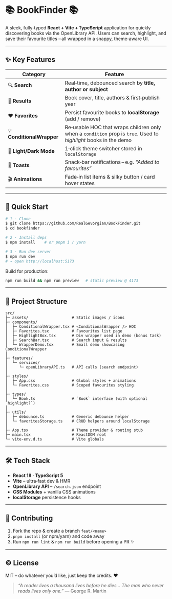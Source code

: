 # 📚 BookFinder 📚
 
A sleek, fully‑typed **React + Vite + TypeScript** application for quickly discovering books via the OpenLibrary API. Users can search, highlight, and save their favourite titles – all wrapped in a snappy, theme‑aware UI.

---

## ✨ Key Features

| Category | Feature |
|----------|---------|
| 🔍 **Search** | Real‑time, debounced search by **title, author or subject** |
| 📄 **Results** | Book cover, title, authors & first‑publish year |
| ❤️ **Favorites** | Persist favourite books to **localStorage** (add / remove) |
| 💡 **ConditionalWrapper** | Re‑usable HOC that wraps children only when a `condition` prop is `true`. Used to *highlight* books in the demo |
| 🌙 **Light/Dark Mode** | 1‑click theme switcher stored in `localStorage` |
| 🔔 **Toasts** | Snack‑bar notifications – e.g. *“Added to favourites”* |
| 🎬 **Animations** | Fade‑in list items & silky button / card hover states |

---

## 🚀 Quick Start

```bash
# 1 · Clone
$ git clone https://github.com/RealGevorgian/BookFinder.git
$ cd bookfinder

# 2 · Install deps
$ npm install    # or pnpm i / yarn

# 3 · Run dev server
$ npm run dev
# ⇢ open http://localhost:5173
```

Build for production:

```bash
npm run build && npm run preview   # static preview @ 4173
```

---

## 📁 Project Structure

```
src/
├─ assets/                   # Static images / icons
├─ components/
│  ├─ ConditionalWrapper.tsx # <ConditionalWrapper /> HOC
│  ├─ Favorites.tsx          # Favourites list page
│  ├─ HighlightBox.tsx       # Div wrapper used in demo (bonus task)
│  ├─ SearchBar.tsx          # Search input & results
│  └─ WrapperDemo.tsx        # Small demo showcasing ConditionalWrapper
│
├─ features/
│  └─ services/
│     └─ openLibraryAPI.ts   # API calls (search endpoint)
│
├─ styles/
│  ├─ App.css                # Global styles + animations
│  └─ Favorites.css          # Scoped favourites styling
│
├─ types/
│  └─ Book.ts                # `Book` interface (with optional `highlight?`)
│
├─ utils/
│  ├─ debounce.ts            # Generic debounce helper
│  └─ favoritesStorage.ts    # CRUD helpers around localStorage
│
├─ App.tsx                   # Theme provider & routing stub
├─ main.tsx                  # ReactDOM root
└─ vite-env.d.ts             # Vite globals
```

---

## 🛠️  Tech Stack

- **React 18** · **TypeScript 5**
- **Vite** – ultra‑fast dev & HMR
- **OpenLibrary API** – `/search.json` endpoint
- **CSS Modules** + vanilla CSS animations
- **localStorage** persistence hooks

---

## 🤝 Contributing

1. Fork the repo & create a branch `feat/<name>`
2. `pnpm install` (or npm/yarn) and code away
3. Run `npm run lint` & `npm run build` before opening a PR ✨

---

## © License

MIT – do whatever you’d like, just keep the credits. ♥

> *“A reader lives a thousand lives before he dies…*
> *The man who never reads lives only one.”* — George R. Martin

